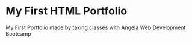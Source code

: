 # My First HTML Portfolio
My First Portfolio made by taking classes with Angela Web Development Bootcamp
